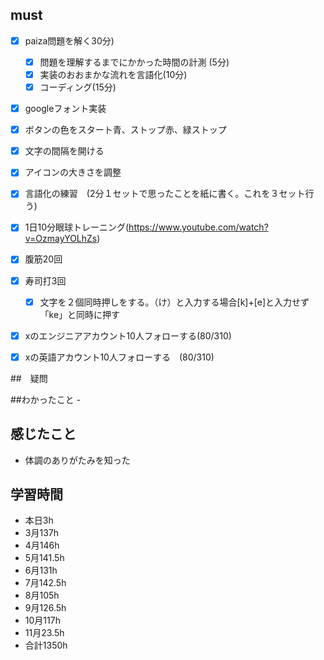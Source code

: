 
## must
- [x] paiza問題を解く30分)
  - [x] 問題を理解するまでにかかった時間の計測 (5分)
  - [x] 実装のおおまかな流れを言語化(10分)
  - [x] コーディング(15分)
- [x] googleフォント実装
- [x] ボタンの色をスタート青、ストップ赤、緑ストップ
- [x] 文字の間隔を開ける
- [x] アイコンの大きさを調整
- [x] 言語化の練習　(2分１セットで思ったことを紙に書く。これを３セット行う)
- [x] 1日10分眼球トレーニング(https://www.youtube.com/watch?v=OzmayYOLhZs)
- [x] 腹筋20回
- [x] 寿司打3回
  - [x] 文字を２個同時押しをする。（け）と入力する場合[k]+[e]と入力せず「ke」と同時に押す
- [x] xのエンジニアアカウント10人フォローする(80/310)
- [x] xの英語アカウント10人フォローする　(80/310)
     

##　疑問



##わかったこと
-　



## 感じたこと
- 体調のありがたみを知った

## 学習時間
  - 本日3h
  - 3月137h
  - 4月146h
  - 5月141.5h
  - 6月131h
  - 7月142.5h
  - 8月105h
  - 9月126.5h
  - 10月117h
  - 11月23.5h
  - 合計1350h
    

 

